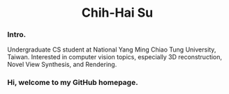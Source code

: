 <h1 align="center">Chih-Hai Su</h1>
<h3>Intro.</h3>
Undergraduate CS student at National Yang Ming Chiao Tung University, Taiwan. Interested in computer vision topics, especially 3D reconstruction, Novel View Synthesis, and Rendering. 

<!--
I have a first-authored publication at SIGGRAPH 2024.
--!>

<h3>Hi, welcome to my GitHub homepage.</h3>
<!--
<p>&nbsp;<img align="center" src="https://github-readme-stats.vercel.app/api?username=su-terry&show_icons=true&theme=highcontrast&locale=en" alt="su-terry" /></p>
<p align="center"><img align="center" src="https://github-readme-streak-stats.herokuapp.com/?user=su-terry&theme=highcontrast" alt="su-terry" /></p>
--!>
